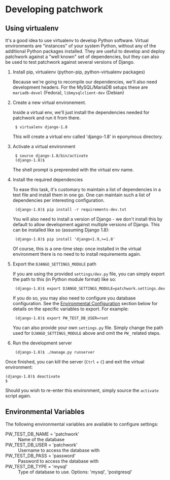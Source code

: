 # Developing patchwork

## Using virtualenv

It's a good idea to use virtualenv to develop Python software. Virtual
environments are "instances" of your system Python, without any of the
additional Python packages installed. They are useful to develop and deploy
patchwork against a "well known" set of dependencies, but they can also be
used to test patchwork against several versions of Django.

1. Install pip, virtualenv (python-pip, python-virtualenv packages)

   Because we're going to recompile our dependencies, we'll also need
   development headers. For the MySQL/MariaDB setups these are
   `mariadb-devel` (Fedora), `libmysqlclient-dev` (Debian)

2. Create a new virtual environement.

   Inside a virtual env, we'll just install the dependencies needed for
   patchwork and run it from there.

        $ virtualenv django-1.8

   This will create a virtual env called 'django-1.8' in eponymous directory.

3. Activate a virtual environment

        $ source django-1.8/bin/activate
        (django-1.8)$

   The shell prompt is preprended with the virtual env name.

4. Install the required dependencies

   To ease this task, it's customary to maintain a list of dependencies in a
   text file and install them in one go. One can maintain such a list of
   dependencies per interesting configuration.

        (django-1.8)$ pip install -r requirements-dev.txt

   You will also need to install a version of Django - we don't install this
   by default to allow development against multiple versions of Django. This
   can be installed like so (assuming Django 1.8):

        (django-1.8)$ pip install 'django<1.9,>=1.8'

   Of course, this is a one-time step: once installed in the virtual
   environment there is no need to to install requirements again.

5. Export the `DJANGO_SETTINGS_MODULE` path

   If you are using the provided `settings/dev.py` file, you can simply export
   the path to this (in Python module format) like so:

        (django-1.8)$ export DJANGO_SETTINGS_MODULE=patchwork.settings.dev

   If you do so, you may also need to configure you database configuration.
   See the [Environmental Configuration](#environmental-configuration) section
   below for details on the specific variables to export. For example:

        (django-1.8)$ export PW_TEST_DB_USER=root

   You can also provide your own `settings.py` file. Simply change the path
   used for `DJANGO_SETTINGS_MODULE` above and omit the `PW_` related steps.

6. Run the development server

        (django-1.8)$ ./manage.py runserver

Once finished, you can kill the server (`Ctrl` + `C`) and exit the virtual
environment:

    (django-1.8)$ deactivate
    $

Should you wish to re-enter this environment, simply source the `activate`
script again.

## Environmental Variables

The following environmental variables are available to configure settings:

<dl>
  <dt>PW_TEST_DB_NAME = 'patchwork'</dt>
  <dd>Name of the database</dd>
  <dt>PW_TEST_DB_USER = 'patchwork'</dt>
  <dd>Username to access the database with</dd>
  <dt>PW_TEST_DB_PASS = 'password'</dt>
  <dd>Password to access the database with</dd>
  <dt>PW_TEST_DB_TYPE = 'mysql'</dt>
  <dd>Type of database to use. Options: 'mysql', 'postgresql'</dd>
</dl>
